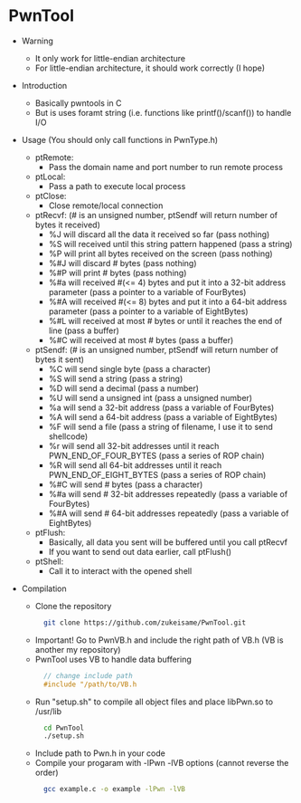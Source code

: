 # PwnTool

- Warning
  - It only work for little-endian architecture
  - For little-endian architecture, it should work correctly (I hope)

- Introduction
  - Basically pwntools in C
  - But is uses foramt string (i.e. functions like printf()/scanf()) to handle I/O

- Usage (You should only call functions in PwnType.h)
  - ptRemote:
    - Pass the domain name and port number to run remote process
  - ptLocal:
    - Pass a path to execute local process
  - ptClose:
    - Close remote/local connection
  - ptRecvf: (# is an unsigned number, ptSendf will return number of bytes it received)
    - %J will discard all the data it received so far (pass nothing)
    - %S will received until this string pattern happened (pass a string)
    - %P will print all bytes received on the screen (pass nothing)
    - %#J will discard # bytes (pass nothing)
    - %#P will print # bytes (pass nothing)
    - %#a will received #(<= 4) bytes and put it into a 32-bit address parameter (pass a pointer to a variable of FourBytes)
    - %#A will received #(<= 8) bytes and put it into a 64-bit address parameter (pass a pointer to a variable of EightBytes)
    - %#L will received at most # bytes or until it reaches the end of line (pass a buffer)
    - %#C will received at most # bytes (pass a buffer)
  - ptSendf: (# is an unsigned number, ptSendf will return number of bytes it sent)
    - %C will send single byte (pass a character)
    - %S will send a string (pass a string)
    - %D will send a decimal (pass a number)
    - %U will send a unsigned int (pass a unsigned number)
    - %a will send a 32-bit address (pass a variable of FourBytes) 
    - %A will send a 64-bit address (pass a variable of EightBytes)
    - %F will send a file (pass a string of filename, I use it to send shellcode)
    - %r will send all 32-bit addresses until it reach PWN_END_OF_FOUR_BYTES (pass a series of ROP chain)
    - %R will send all 64-bit addresses until it reach PWN_END_OF_EIGHT_BYTES (pass a series of ROP chain)
    - %#C will send # bytes (pass a character)
    - %#a will send # 32-bit addresses repeatedly (pass a variable of FourBytes) 
    - %#A will send # 64-bit addresses repeatedly (pass a variable of EightBytes)
  - ptFlush:
    - Basically, all data you sent will be buffered until you call ptRecvf
    - If you want to send out data earlier, call ptFlush()
  - ptShell:
    - Call it to interact with the opened shell

- Compilation
  - Clone the repository
    ```sh
      git clone https://github.com/zukeisame/PwnTool.git
    ```
  - Important! Go to PwnVB.h and include the right path of VB.h (VB is another my repository) 
  - PwnTool uses VB to handle data buffering
    ```C
      // change include path
      #include "/path/to/VB.h
    ```
  - Run "setup.sh" to compile all object files and place libPwn.so to /usr/lib
    ```sh
      cd PwnTool
      ./setup.sh
    ```
  - Include path to Pwn.h in your code
  - Compile your progaram with -lPwn -lVB options (cannot reverse the order)
    ```sh
      gcc example.c -o example -lPwn -lVB
    ```
